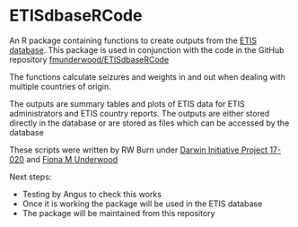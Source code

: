 # ETISdbaseRCode
An R package containing functions to create outputs from the [ETIS database](https://www.etis-testing.org).
This package is used in conjunction with the code in the GitHub repository [fmunderwood/ETISdbaseRCode](https://github.com/fmunderwood/ETISdbaseRCode)

The functions calculate seizures and weights in and out when dealing with multiple countries of origin.

The outputs are summary tables and plots of ETIS data for ETIS administrators and ETIS country reports. The outputs are 
either stored directly in the database or are stored as files which can be accessed by the database

These scripts were written by RW Burn under [Darwin Initiative Project 17-020](http://www.darwininitiative.org.uk/project/17020/) 
and [Fiona M Underwood](http://www.fmunderwood.com)

Next steps:
* Testing by Angus to check this works
* Once it is working the package will be used in the ETIS database 
* The package will be maintained from this repository